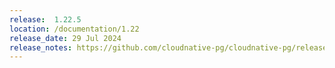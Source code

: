 ```yaml
---
release:  1.22.5
location: /documentation/1.22
release_date: 29 Jul 2024
release_notes: https://github.com/cloudnative-pg/cloudnative-pg/releases/tag/v1.22.5
---
```

